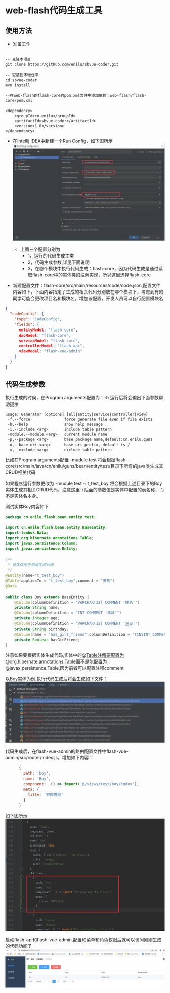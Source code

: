 # web-flash代码生成工具

## 使用方法

- 准备工作
```shell

-- 克隆本项目
git clone https://github.com/enilu/sbvue-coder.git

-- 安装到本地仓库
cd sbvue-coder
mvn install

--在web-flash的flash-core的pom.xml文件中添加依赖：web-flash/flash-core/pom.xml

<dependency>
    <groupId>cn.enilu</groupId>
    <artifactId>sbvue-coder</artifactId>
    <version>1.0</version>
</dependency>
```

- 在Intellij IDEA中新建一个Run Config，如下图所示
![run config](./doc/run_config.jpg)
    - 上图三个配置分别为
        - 1，运行的代码生成主类
        - 2，代码生成参数,详见下面说明
        - 3，在哪个模块中执行代码生成：flash-core，因为代码生成是通过读取flash-core中的实体类的注解实现，所以这里选择flash-core

- 新建配置文件：flash-core/src/main/resources/code/code.json,配置文件内容如下，下面内容指定了生成的相关代码分别放在哪个模块下，考虑到有的同学可能会更改项目名和模块名，增加该配置，开发人员可以自行配置模块名
```json
{
  "codeConfig": {
    "type": "CodeConfig",
    "fields": {
      entityModel: "flash-core",
      daoModel: "flash-core",
      serviceModel: "flash-core",
      controllerModel: "flash-api",
      viewModel: "flash-vue-admin"
    }
  }
}
```   

## 代码生成参数
执行生成的时候，在Program arguments配置为：-h 运行后将会输出下面参数帮助提示

```shell
usage: Generator [options] [all|entity|service|controller|view]
 -f,--force               force generate file even if file exists
 -h,--help                show help message
 -i,--include <arg>       include table pattern
 -module,--module <arg>   current module name
 -p,--package <arg>       base package name,default:cn.enilu.guns
 -u,--base-uri <arg>      base uri prefix, default is /
 -x,--exclude <arg>       exclude table pattern
```   

比如在Program arguments配置 -mudule test 将会根据flash-core/src/main/java/cn/enilu/guns/bean/entity/test/目录下所有的java类生成其CRUD相关代码

如果程序运行参数更改为 -mudule test -i t_test_boy 将会根据上述目录下的Boy实体生成其相关CRUD代码，注意这里-i 后面的参数值是实体中配置的表名称，而不是实体名本身。

测试实体Boy内容如下
```java
package cn.enilu.flash.bean.entity.test;

import cn.enilu.flash.bean.entity.BaseEntity;
import lombok.Data;
import org.hibernate.annotations.Table;
import javax.persistence.Column;
import javax.persistence.Entity;

/**
 * 该实体用于测试生成代码
 */
@Entity(name="t_test_boy")
@Table(appliesTo = "t_test_boy",comment = "男孩")
@Data

public class Boy extends BaseEntity {
    @Column(columnDefinition = "VARCHAR(32) COMMENT '姓名'")
    private String name;
    @Column(columnDefinition = "INT COMMENT '年龄'")
    private Integer age;
    @Column(columnDefinition = "VARCHAR(12) COMMENT '生日'")
    private String birthday;
    @Column(name = "has_girl_friend",columnDefinition = "TINYINT COMMENT '是否有女朋友'")
    private Boolean hasGirFriend;
}

```
注意如果要根据实体生成代码,实体中的@Table注解要配置为@org.hibernate.annotations.Table而不是能配置为：@javax.persistence.Table,因为前者可以配置注释comment

以Boy实体为例,执行代码生成后将会生成如下文件：
![run code_add](./doc/code_add.jpg)

代码生成后，在flash-vue-admin的路由配置文件中flash-vue-admin/src/router/index.js，增加如下内容：
```javascript
      {
        path: 'boy',
        name: 'Boy',
        component:  () => import('@/views/test/boy/index'),
        meta: {
          title: '鲜肉管理'
        }
      }
```
如下图所示
![run router](./doc/router.jpg)

启动flash-api和flash-vue-admin,配置和菜单和角色权限后就可以访问刚刚生成的代码功能了
![run code_result](./doc/code_result.jpg)


        
        
